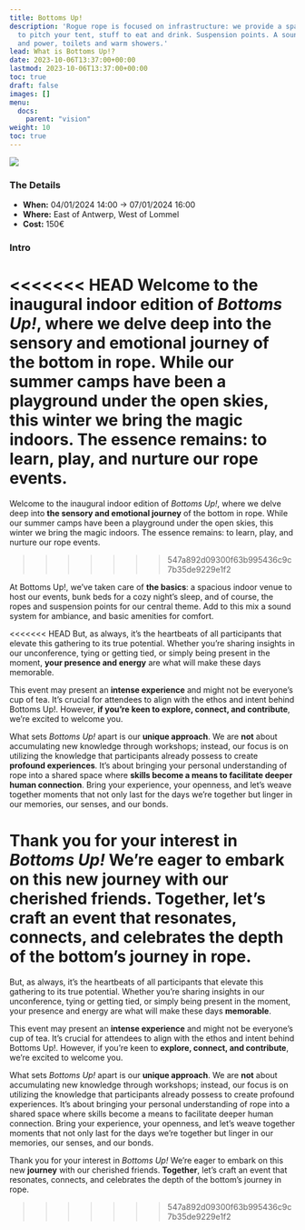 ```yaml
---
title: Bottoms Up!
description: 'Rogue rope is focused on infrastructure: we provide a space, a place
  to pitch your tent, stuff to eat and drink. Suspension points. A sound-system. Water
  and power, toilets and warm showers.'
lead: What is Bottoms Up!?
date: 2023-10-06T13:37:00+00:00
lastmod: 2023-10-06T13:37:00+00:00
toc: true
draft: false
images: []
menu: 
  docs:
    parent: "vision"
weight: 10
toc: true
---
```


![](/images/bannerblackbg.png)


### The Details

* **When:** 04/01/2024 14:00 -&gt; 07/01/2024 16:00 
* **Where:** East of Antwerp, West of Lommel
* **Cost:** 150€

### Intro

<<<<<<< HEAD
Welcome to the inaugural indoor edition of _Bottoms Up!_, where we delve deep into the sensory and emotional journey of the bottom in rope. While our summer camps have been a playground under the open skies, this winter **we bring the magic indoors**. The essence remains: to learn, play, and nurture our rope events.
=======
Welcome to the inaugural indoor edition of _Bottoms Up!_, where we delve deep into **the sensory and emotional journey** of the bottom in rope. While our summer camps have been a playground under the open skies, this winter we bring the magic indoors. The essence remains: to learn, play, and nurture our rope events.
>>>>>>> 547a892d09300f63b995436c9c7b35de9229e1f2

At Bottoms Up!, we’ve taken care of **the basics**: a spacious indoor venue to host our events, bunk beds for a cozy night’s sleep, and of course, the ropes and suspension points for our central theme. Add to this mix a sound system for ambiance, and basic amenities for comfort.

<<<<<<< HEAD
But, as always, it’s the heartbeats of all participants that elevate this gathering to its true potential. Whether you’re sharing insights in our unconference, tying or getting tied, or simply being present in the moment, **your presence and energy** are what will make these days memorable.

This event may present an **intense experience** and might not be everyone’s cup of tea. It’s crucial for attendees to align with the ethos and intent behind Bottoms Up!. However, **if you’re keen to explore, connect, and contribute**, we’re excited to welcome you.

What sets _Bottoms Up!_ apart is our **unique approach**. We are **not** about accumulating new knowledge through workshops; instead, our focus is on utilizing the knowledge that participants already possess to create **profound experiences**. It’s about bringing your personal understanding of rope into a shared space where **skills become a means to facilitate deeper human connection**. Bring your experience, your openness, and let’s weave together moments that not only last for the days we’re together but linger in our memories, our senses, and our bonds.

Thank you for your interest in _Bottoms Up!_ We’re eager to embark on this new journey with our cherished friends. **Together, let’s craft an event that resonates, connects, and celebrates the depth of the bottom’s journey in rope.**
=======
But, as always, it’s the heartbeats of all participants that elevate this gathering to its true potential. Whether you’re sharing insights in our unconference, tying or getting tied, or simply being present in the moment, your presence and energy are what will make these days **memorable**.

This event may present an **intense experience** and might not be everyone’s cup of tea. It’s crucial for attendees to align with the ethos and intent behind Bottoms Up!. However, if you’re keen to **explore, connect, and contribute**, we’re excited to welcome you.

What sets _Bottoms Up!_ apart is our **unique approach**. We are **not** about accumulating new knowledge through workshops; instead, our focus is on utilizing the knowledge that participants already possess to create profound experiences. It’s about bringing your personal understanding of rope into a shared space where skills become a means to facilitate deeper human connection. Bring your experience, your openness, and let’s weave together moments that not only last for the days we’re together but linger in our memories, our senses, and our bonds.

Thank you for your interest in _Bottoms Up!_ We’re eager to embark on this new **journey** with our cherished friends. **Together**, let’s craft an event that resonates, connects, and celebrates the depth of the bottom’s journey in rope.
>>>>>>> 547a892d09300f63b995436c9c7b35de9229e1f2
